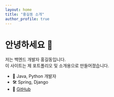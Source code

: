 ```yaml
---
layout: home
title: "홍길동 소개"
author_profile: true
---
```


# 안녕하세요 👋

저는 백엔드 개발자 홍길동입니다.  
이 사이트는 제 포트폴리오 및 소개용으로 만들어졌습니다.

- 💼 Java, Python 개발자
- 🛠 Spring, Django
- 🔗 [GitHub](https://github.com/yourusername)
